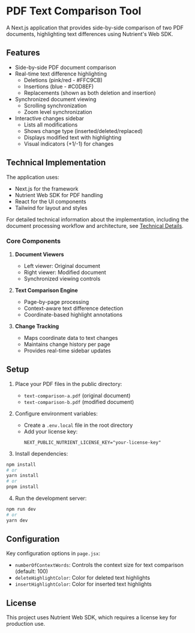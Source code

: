 # PDF Text Comparison Tool

A Next.js application that provides side-by-side comparison of two PDF documents, highlighting text differences using Nutrient's Web SDK.

## Features

- Side-by-side PDF document comparison
- Real-time text difference highlighting
  - Deletions (pink/red - #FFC9CB)
  - Insertions (blue - #C0D8EF)
  - Replacements (shown as both deletion and insertion)
- Synchronized document viewing
  - Scrolling synchronization
  - Zoom level synchronization
- Interactive changes sidebar
  - Lists all modifications
  - Shows change type (inserted/deleted/replaced)
  - Displays modified text with highlighting
  - Visual indicators (+1/-1) for changes

## Technical Implementation

The application uses:
- Next.js for the framework
- Nutrient Web SDK for PDF handling
- React for the UI components
- Tailwind for layout and styles

For detailed technical information about the implementation, including the document processing workflow and architecture, see [Technical Details](./details.md).

### Core Components

1. **Document Viewers**

   - Left viewer: Original document
   - Right viewer: Modified document
   - Synchronized viewing controls

2. **Text Comparison Engine**

   - Page-by-page processing
   - Context-aware text difference detection
   - Coordinate-based highlight annotations

3. **Change Tracking**
   - Maps coordinate data to text changes
   - Maintains change history per page
   - Provides real-time sidebar updates

## Setup

1. Place your PDF files in the public directory:

   - `text-comparison-a.pdf` (original document)
   - `text-comparison-b.pdf` (modified document)

2. Configure environment variables:
   - Create a `.env.local` file in the root directory
   - Add your license key:
     ```
     NEXT_PUBLIC_NUTRIENT_LICENSE_KEY="your-license-key"
     ```

3. Install dependencies:

```bash
npm install
# or
yarn install
# or 
pnpm install
```

4. Run the development server:

```bash
npm run dev
# or
yarn dev
```

## Configuration

Key configuration options in `page.jsx`:

- `numberOfContextWords`: Controls the context size for text comparison (default: 100)
- `deleteHighlightColor`: Color for deleted text highlights
- `insertHighlightColor`: Color for inserted text highlights

## License

This project uses Nutrient Web SDK, which requires a license key for production use.
